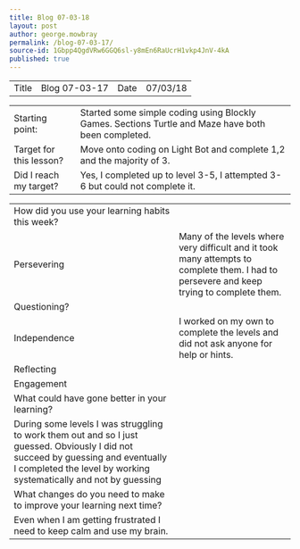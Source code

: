 ```yaml
---
title: Blog 07-03-18
layout: post
author: george.mowbray
permalink: /blog-07-03-17/
source-id: 1Gbpp4QgdVRw6GGQ6sl-y8mEn6RaUcrH1vkp4JnV-4kA
published: true
---
```

<table>
  <tr>
    <td>Title</td>
    <td>Blog 07-03-17</td>
    <td>Date</td>
    <td>07/03/18</td>
  </tr>
</table>


<table>
  <tr>
    <td>Starting point:</td>
    <td>Started some simple coding using Blockly Games. Sections Turtle and Maze have both been completed.</td>
  </tr>
  <tr>
    <td>Target for this lesson?</td>
    <td>Move onto coding on Light Bot and complete 1,2 and the majority of 3.</td>
  </tr>
  <tr>
    <td>Did I reach my target? </td>
    <td>Yes, I completed up to level 3-5, I attempted 3-6 but could not complete it.</td>
  </tr>
</table>


<table>
  <tr>
    <td>How did you use your learning habits this week?</td>
    <td></td>
  </tr>
  <tr>
    <td>Persevering</td>
    <td>Many of the levels where very difficult and it took many attempts to complete them. I had to persevere and keep trying to complete them.</td>
  </tr>
  <tr>
    <td>Questioning?</td>
    <td></td>
  </tr>
  <tr>
    <td>Independence</td>
    <td>I worked on my own to complete the levels and did not ask anyone for help or hints.</td>
  </tr>
  <tr>
    <td>Reflecting</td>
    <td></td>
  </tr>
  <tr>
    <td>Engagement</td>
    <td></td>
  </tr>
  <tr>
    <td>What could have gone better in your learning?</td>
    <td></td>
  </tr>
  <tr>
    <td>During some levels I was struggling to work them out and so I just guessed. Obviously I did not succeed by guessing and eventually I completed the level by working systematically and not by guessing</td>
    <td></td>
  </tr>
  <tr>
    <td>What changes do you need to make to improve your learning next time?</td>
    <td></td>
  </tr>
  <tr>
    <td>Even when I am getting frustrated I need to keep calm and use my brain.</td>
    <td></td>
  </tr>
</table>


